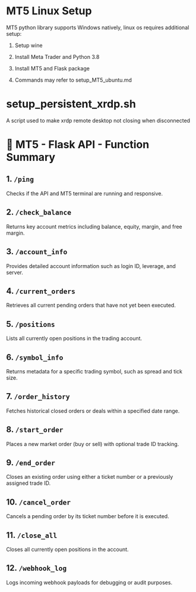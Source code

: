# MT5 Linux Setup

MT5 python library supports Windows natively, linux os requires additional setup:

1. Setup wine

2. Install Meta Trader and Python 3.8

3. Install MT5 and Flask package

4. Commands may refer to setup_MT5_ubuntu.md

# setup_persistent_xrdp.sh

A script used to make xrdp remote desktop not closing when disconnected

# 📘 MT5 - Flask API - Function Summary

## 1. `/ping`
Checks if the API and MT5 terminal are running and responsive.

## 2. `/check_balance`
Returns key account metrics including balance, equity, margin, and free margin.

## 3. `/account_info`
Provides detailed account information such as login ID, leverage, and server.

## 4. `/current_orders`
Retrieves all current pending orders that have not yet been executed.

## 5. `/positions`
Lists all currently open positions in the trading account.

## 6. `/symbol_info`
Returns metadata for a specific trading symbol, such as spread and tick size.

## 7. `/order_history`
Fetches historical closed orders or deals within a specified date range.

## 8. `/start_order`
Places a new market order (buy or sell) with optional trade ID tracking.

## 9. `/end_order`
Closes an existing order using either a ticket number or a previously assigned trade ID.

## 10. `/cancel_order`
Cancels a pending order by its ticket number before it is executed.

## 11. `/close_all`
Closes all currently open positions in the account.

## 12. `/webhook_log`
Logs incoming webhook payloads for debugging or audit purposes.
